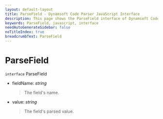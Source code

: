 ```yaml
---
layout: default-layout
title: ParseField - Dynamsoft Code Parser JavaScript Interface
description: This page shows the ParseField interface of Dynamsoft Code Parser for JavaScript.
keywords: ParseField, javascript, interface
needAutoGenerateSidebar: false
noTitleIndex: true
breadcrumbText: ParseField
---
```


# ParseField

`interface` ParseField

* fieldName: *string*

  > The field's name.

* value: *string*

  > The field's parsed value.

